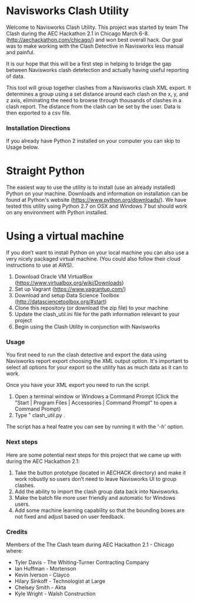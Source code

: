 # Navisworks Clash Utility

Welcome to Navisworks Clash Utility.  This project was started by team The Clash during the AEC Hackathon 2.1 in Chicago March 6-8.  (http://aechackathon.com/chicago/) and won best overall hack.  Our goal was to make working with the Clash Detective in Navisworks less manual and painful.

It is our hope that this will be a first step in helping to bridge the gap between Navisworks clash detetection and actually having useful reporting of data.

This tool will group together clashes from a Navisworks clash XML export.   It determines a group using a set distance around each clash on the x, y, and z axis, eliminating the need to browse through thousands of clashes in a clash report.  The distance from the clash can be set by the user. Data is then exported to a csv file.

### Installation Directions

If you already have Python 2 installed on your computer you can skip to Usage below.

# Straight Python

The easiest way to use the utility is to install (use an already installed) Python on your machine.   Downloads and information on installation can be found at Python's website (https://www.python.org/downloads/).   We have tested this utility using Python 2.7 on OSX and Windows 7 but should work on any environment with Python installed.

# Using a virtual machine

If you don’t want to install Python on your local machine you can also use a very nicely packaged virtual machine.  (You could also follow their cloud instructions to use at AWS).

1. Download Oracle VM VirtualBox (https://www.virtualbox.org/wiki/Downloads)
2. Set up Vagrant (https://www.vagrantup.com/)
3. Download and setup Data Science Toolbox (http://datasciencetoolbox.org/#start)
4. Clone this repository (or download the zip file) to your machine
5. Update the clash_util.ini file for the path information relevant to your project
5. Begin using the Clash Utility in conjunction with Navisworks

### Usage

You first need to run the clash detective and export the data using Navisworks report export choosing the XML output option. It's important to select all options for your export so the utility has as much data as it can to work.

Once you have your XML export you need to run the script. 

1. Open a terminal window or Windows a Command Prompt (Click the "Start | Program Files | Accessories | Command Prompt" to open a Command Prompt)
2. Type "<PATH TO PYTHON INTERPRETER> clash_util.py <NAME OF XML EXPORT FILE>.   

The script has a heal featre you can see by running it with the '-h' option.

### Next steps

Here are some potential next steps for this project that we came up with during the AEC Hackathon 2.1:

1. Take the button prototype (located in AECHACK directory) and make it work robustly so users don’t need to leave Navisworks UI to group clashes.
2. Add the ability to import the clash group data back into Navisworks. 
3. Make the batch file more user friendly and automatic for Windows users.
4. Add some machine learning capability so that the bounding boxes are not fixed and adjust based on user feedback.

### Credits

Members of the The Clash team during AEC Hackathon 2.1 - Chicago where:

- Tyler Davis - The Whiting-Turner Contracting Company
- Ian Huffman - Mortenson
- Kevin Iverson - Clayco
- Hilary Sinkoff - Technologist at Large
- Chelsey Smith - Akta
- Kyle Wright - Walsh Construction

